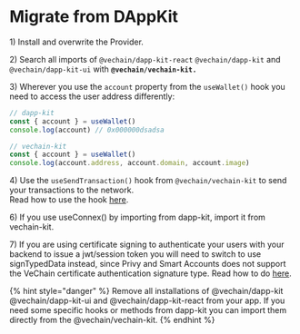 # Migrate from DAppKit

1\) Install and overwrite the Provider.

2\) Search all imports of `@vechain/dapp-kit-react` `@vechain/dapp-kit` and `@vechain/dapp-kit-ui` with **`@vechain/vechain-kit.`**

3\) Wherever you use the `account` property from the `useWallet()` hook you need to access the user address differently:

```typescript
// dapp-kit
const { account } = useWallet()
console.log(account) // 0x000000dsadsa

// vechain-kit
const { account } = useWallet()
console.log(account.address, account.domain, account.image)
```

4\) Use the `useSendTransaction()` hook from `@vechain/vechain-kit` to send your transactions to the network. \
Read how to use the hook [here](../send-transactions.md).

6\) If you use useConnex() by importing from dapp-kit, import it from vechain-kit.

7\) If you are using certificate signing to authenticate your users with your backend to issue a jwt/session token you will need to switch to use signTypedData instead, since Privy and Smart Accounts does not support the VeChain certificate authentication signature type. Read how to do [here](../sign-messages.md).

{% hint style="danger" %}
Remove all installations of @vechain/dapp-kit @vechain/dapp-kit-ui and @vechain/dapp-kit-react from your app. If you need some specific hooks or methods from dapp-kit you can import them directly from the @vechain/vechain-kit.
{% endhint %}

